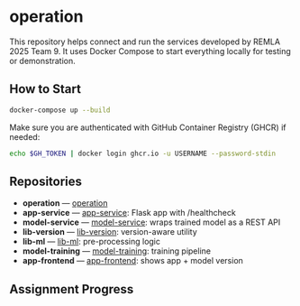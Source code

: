 # operation

This repository helps connect and run the services developed by REMLA 2025 Team 9. It uses Docker Compose to start everything locally for testing or demonstration.

## How to Start

```bash
docker-compose up --build
```

Make sure you are authenticated with GitHub Container Registry (GHCR) if needed:
```bash
echo $GH_TOKEN | docker login ghcr.io -u USERNAME --password-stdin
```

## Repositories

- **operation** — [operation](https://github.com/remla2025-team9/operation)
- **app-service** — [app-service](https://github.com/remla2025-team9/app-service): Flask app with /healthcheck
- **model-service** — [model-service](https://github.com/remla2025-team9/model-service): wraps trained model as a REST API
- **lib-version** — [lib-version](https://github.com/remla2025-team9/lib-version): version-aware utility
- **lib-ml** — [lib-ml](https://github.com/remla2025-team9/lib-ml): pre-processing logic
- **model-training** — [model-training](https://github.com/remla2025-team9/model-training): training pipeline
- **app-frontend** — [app-frontend](https://github.com/remla2025-team9/app-frontend): shows app + model version

## Assignment Progress
